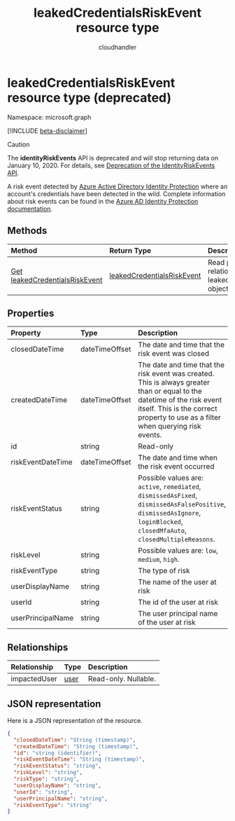 ﻿---
title: "leakedCredentialsRiskEvent resource type"
description: "A risk event detected by Azure Active Directory Identity Protection where an account's credentials have been detected in the wild. Complete information about risk events can be found in the Azure AD Identity Protection documentation."
localization_priority: Normal
doc_type: resourcePageType
ms.prod: ""
author: "cloudhandler"
---

# leakedCredentialsRiskEvent resource type (deprecated)

Namespace: microsoft.graph

[!INCLUDE [beta-disclaimer](../../includes/beta-disclaimer.md)]

>[!CAUTION]
>The **identityRiskEvents** API is deprecated and will stop returning data on January 10, 2020. For details, see [Deprecation of the IdentityRiskEvents API](https://developer.microsoft.com/office/blogs/deprecatation-of-the-identityriskevents-api/).

A risk event detected by [Azure Active Directory Identity Protection](https://azure.microsoft.com/documentation/articles/active-directory-identityprotection/) where an account's credentials have been detected in the wild. Complete information about risk events can be found in the [Azure AD Identity Protection documentation](https://azure.microsoft.com/documentation/articles/active-directory-identityprotection-risk-events-types/).

## Methods

| Method                                                                     | Return Type                                                 | Description                                                             |
| :------------------------------------------------------------------------- | :---------------------------------------------------------- | :---------------------------------------------------------------------- |
| [Get leakedCredentialsRiskEvent](../api/leakedcredentialsriskevent-get.md) | [leakedCredentialsRiskEvent](leakedcredentialsriskevent.md) | Read properties and relationships of leakedCredentialsRiskEvent object. |

## Properties

| Property          | Type           | Description                                                                                                                                                                                                  |
| :---------------- | :------------- | :----------------------------------------------------------------------------------------------------------------------------------------------------------------------------------------------------------- |
| closedDateTime    | dateTimeOffset | The date and time that the risk event was closed                                                                                                                                                             |
| createdDateTime   | dateTimeOffset | The date and time that the risk event was created. This is always greater than or equal to the datetime of the risk event itself. This is the correct property to use as a filter when querying risk events. |
| id                | string         | Read-only                                                                                                                                                                                                    |
| riskEventDateTime | dateTimeOffset | The date and time when the risk event occurred                                                                                                                                                               |
| riskEventStatus   | string         | Possible values are: `active`, `remediated`, `dismissedAsFixed`, `dismissedAsFalsePositive`, `dismissedAsIgnore`, `loginBlocked`, `closedMfaAuto`, `closedMultipleReasons`.                                  |
| riskLevel         | string         | Possible values are: `low`, `medium`, `high`.                                                                                                                                                                |
| riskEventType     | string         | The type of risk                                                                                                                                                                                             |
| userDisplayName   | string         | The name of the user at risk                                                                                                                                                                                 |
| userId            | string         | The id of the user at risk                                                                                                                                                                                   |
| userPrincipalName | string         | The user principal name of the user at risk                                                                                                                                                                  |

## Relationships

| Relationship | Type            | Description          |
| :----------- | :-------------- | :------------------- |
| impactedUser | [user](user.md) | Read-only. Nullable. |

## JSON representation

Here is a JSON representation of the resource.

<!-- {
  "blockType": "resource",
  "keyProperty":"id",
  "optionalProperties": [

  ],
  "@odata.type": "microsoft.graph.leakedCredentialsRiskEvent"
}-->

```json
{
  "closedDateTime": "String (timestamp)",
  "createdDateTime": "String (timestamp)",
  "id": "string (identifier)",
  "riskEventDateTime": "String (timestamp)",
  "riskEventStatus": "string",
  "riskLevel": "string",
  "riskType": "string",
  "userDisplayName": "string",
  "userId": "string",
  "userPrincipalName": "string",
  "riskEventType": "string"
}

```

<!-- uuid: 8fcb5dbc-d5aa-4681-8e31-b001d5168d79
2015-10-25 14:57:30 UTC -->

<!--
{
  "type": "#page.annotation",
  "description": "leakedCredentialsRiskEvent resource",
  "keywords": "",
  "section": "documentation",
  "tocPath": "",
  "suppressions": []
}
-->
